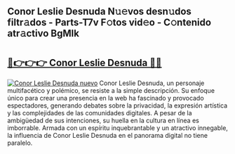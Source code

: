 ## Conor Leslie Desnuda N𝚞𝚎vos desn𝚞dos filtr𝚊dos - Parts-T7v F𝚘tos vid𝚎o - C𝚘ntenido atr𝚊ctivo BgMlk

# <h2><a href="http://mb74y3.tromn.icu/?c=Conor+Leslie+Desnuda">🔗👉👉👉 Conor Leslie Desnuda 🔗🔗</a></h2>

[![Conor Leslie Desnuda nuevo](https://i.imgur.com/pEAQMta.gif)](http://mb74y3.tromn.icu/?c=Conor+Leslie+Desnuda)
Conor Leslie Desnuda, un personaje multifacético y polémico, se resiste a la simple descripción. Su enfoque único para crear una presencia en la web ha fascinado y provocado espectadores, generando debates sobre la privacidad, la expresión artística y las complejidades de las comunidades digitales. A pesar de la ambigüedad de sus intenciones, su huella en la cultura en línea es imborrable. Armada con un espíritu inquebrantable y un atractivo innegable, la influencia de Conor Leslie Desnuda en el panorama digital no tiene paralelo.
